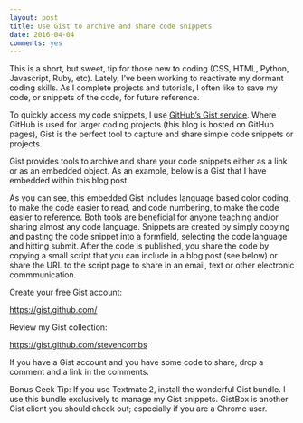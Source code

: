 ```yaml
---
layout: post
title: Use Gist to archive and share code snippets
date: 2016-04-04
comments: yes
---
```


This is a short, but sweet, tip for those new to coding (CSS, HTML, Python, Javascript, Ruby, etc). Lately, I’ve been working to reactivate my dormant coding skills. As I complete projects and tutorials, I often like to save my code, or snippets of the code, for future reference.

To quickly access my code snippets, I use [GitHub’s Gist service](http://gist.github.com). Where GitHub is used for larger coding projects (this blog is hosted on GitHub pages), Gist is the perfect tool to capture and share simple code snippets or projects.

Gist provides tools to archive and share your code snippets either as a link or as an embedded object. As an example, below is a Gist that I have embedded within this blog post.

<script src="https://gist.github.com/stevencombs/6477376.js"></script>

As you can see, this embedded Gist includes language based color coding, to make the code easier to read, and code numbering, to make the code easier to reference. Both tools are beneficial for anyone teaching and/or sharing almost any code language. Snippets are created by simply copying and pasting the code snippet into a formfield, selecting the code language and hitting submit. After the code is published, you share the code by copying a small script that you can include in a blog post (see below) or share the URL to the script page to share in an email, text or other electronic commmunication.



Create your free Gist account:

https://gist.github.com/

Review my Gist collection:

https://gist.github.com/stevencombs

If you have a Gist account and you have some code to share, drop a comment and a link in the comments.

Bonus Geek Tip: If you use Textmate 2, install the wonderful Gist bundle. I use this bundle exclusively to manage my Gist snippets. GistBox is another Gist client you should check out; especially if you are a Chrome user.
